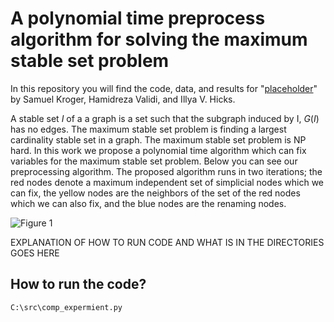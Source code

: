 # A polynomial time preprocess algorithm for solving the maximum stable set problem

In this repository you will find the code, data, and results for "[placeholder](placeholder)" by Samuel Kroger, Hamidreza Validi, and Illya V. Hicks.

A stable set $I$ of a a graph is a set such that the subgraph induced by I, $G(I)$ has no edges. The maximum stable set problem is finding a largest cardinality stable set in a graph. The maximum stable set problem is NP hard. In this work we propose a polynomial time algorithm which can fix variables for the maximum stable set problem. Below you can see our preprocessing algorithm. The proposed algorithm runs in two iterations; the red nodes denote a maximum independent set of simplicial nodes which we can fix, the yellow nodes are the neighbors of the set of the red nodes which we can also fix, and the blue nodes are the renaming nodes.

![Figure 1](git_images/karate.jpg "The 4-core of the karate graph")



EXPLANATION OF HOW TO RUN CODE AND WHAT IS IN THE DIRECTORIES GOES HERE


## How to run the code?

```
C:\src\comp_expermient.py
```